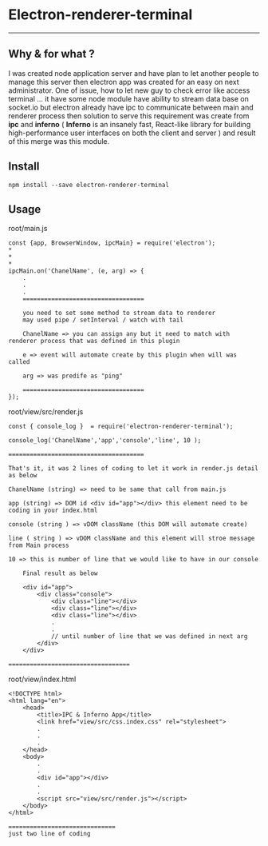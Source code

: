 # Electron-renderer-terminal
---
## Why & for what ?

I was created node application server and have plan to let another people to manage this server then electron app was created for an easy on next administrator. One of issue, how to let new guy to check error like access terminal ... it have some node module have ability to stream data base on socket.io but electron already have ipc to communicate between main and renderer process then solution to serve this requirement was create from **ipc** and **inferno** ( **Inferno** is an insanely fast, React-like library for building high-performance user interfaces on both the client and server ) and result of this merge was this module.

## Install

    npm install --save electron-renderer-terminal

## Usage

root/main.js

    const {app, BrowserWindow, ipcMain} = require('electron');
    *
    *
    *
    ipcMain.on('ChanelName', (e, arg) => {
        .
        .
        .
        ==================================

        you need to set some method to stream data to renderer
        may used pipe / setInterval / watch with tail

        ChanelName => you can assign any but it need to match with renderer process that was defined in this plugin 

        e => event will automate create by this plugin when will was called

        arg => was predife as "ping"

        ==================================
    });

root/view/src/render.js

    const { console_log }  = require('electron-renderer-terminal');

    console_log('ChanelName','app','console','line', 10 );

    ======================================

    That's it, it was 2 lines of coding to let it work in render.js detail as below

    ChanelName (string) => need to be same that call from main.js
    
    app (string) => DOM id <div id="app"></div> this element need to be coding in your index.html
    
    console (string ) => vDOM className (this DOM will automate create) 
    
    line ( string ) => vDOM className and this element will stroe message from Main process

    10 => this is number of line that we would like to have in our console

        Final result as below

        <div id="app">
            <div class="console">
                <div class="line"></div>
                <div class="line"></div>
                <div class="line"></div>
                .
                .
                // until number of line that we was defined in next arg
            </div>
        </div>

    ==================================

root/view/index.html

    <!DOCTYPE html>
    <html lang="en">
        <head>
            <title>IPC & Inferno App</title>
            <link href="view/src/css.index.css" rel="stylesheet">
            .
            .
            .
        </head>
        <body>
            .
            .
            <div id="app"></div>
            .
            .
            <script src="view/src/render.js"></script>
        </body>
    </html>
    
    ==============================
    just two line of coding 
        
